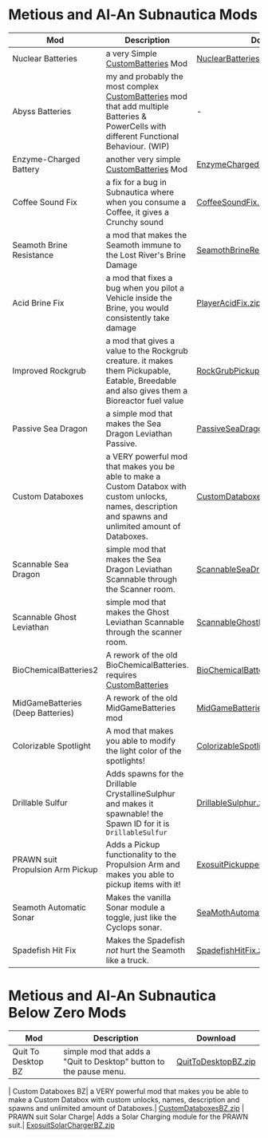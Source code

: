 # Metious and Al-An Subnautica Mods

| Mod |Description  | Download
|--|--|--|
|  Nuclear Batteries| a very Simple [CustomBatteries](https://www.nexusmods.com/subnautica/mods/382) Mod| [NuclearBatteries.zip](https://github.com/Metious/MetiousSubnauticaMods/files/6933011/NuclearBatteries.zip)
| Abyss Batteries| my and probably the most complex [CustomBatteries](https://www.nexusmods.com/subnautica/mods/382) mod that add multiple Batteries & PowerCells with different Functional Behaviour. (WIP)| -
|  Enzyme-Charged Battery| another very simple [CustomBatteries](https://www.nexusmods.com/subnautica/mods/382) Mod| [EnzymeChargedBatteries.zip](https://github.com/Metious/MetiousSubnauticaMods/files/6932939/EnzymeChargedBatteries.zip)
| Coffee Sound Fix| a fix for a bug in Subnautica where when you consume a Coffee, it gives a Crunchy sound| [CoffeeSoundFix.zip](https://github.com/Metious/MetiousSubnauticaMods/files/6932845/CoffeeSoundFix.zip)
| Seamoth Brine Resistance| a mod that makes the Seamoth immune to the Lost River's Brine Damage| [SeamothBrineResist.zip](https://github.com/Metious/MetiousSubnauticaMods/files/6933174/SeamothBrineResist.zip)
| Acid Brine Fix| a mod that fixes a bug when you pilot a Vehicle inside the Brine, you would consistently take damage| [PlayerAcidFix.zip](https://github.com/Metious/MetiousSubnauticaMods/files/6933062/PlayerAcidFix.zip)
| Improved Rockgrub| a mod that gives a value to the Rockgrub creature. it makes them Pickupable, Eatable, Breedable and also gives them a Bioreactor fuel value| [RockGrubPickupable.zip](https://github.com/Metious/MetiousSubnauticaMods/files/6945792/RockGrubPickupable.zip)
| Passive Sea Dragon| a simple mod that makes the Sea Dragon Leviathan Passive.| [PassiveSeaDragon.zip](https://github.com/Metious/MetiousSubnauticaMods/files/6933016/PassiveSeaDragon.zip)
| Custom Databoxes| a VERY powerful mod that makes you be able to make a Custom Databox with custom unlocks, names, description and spawns and unlimited amount of Databoxes.| [CustomDataboxes.zip](https://github.com/Metious/MetiousSubnauticaMods/files/6932047/CustomDataboxes.zip)
| Scannable Sea Dragon| simple mod that makes the Sea Dragon Leviathan Scannable through the Scanner room.| [ScannableSeaDragon.zip](https://github.com/Metious/MetiousSubnauticaMods/files/6933131/ScannableSeaDragon.zip)
| Scannable Ghost Leviathan| simple mod that makes the Ghost Leviathan Scannable through the scanner room.| [ScannableGhostLeviathan.zip](https://github.com/Metious/MetiousSubnauticaMods/files/6933115/ScannableGhostLeviathan.zip)
| BioChemicalBatteries2| A rework of the old BioChemicalBatteries. requires [CustomBatteries](https://www.nexusmods.com/subnautica/mods/382)| [BioChemicalBatteries2.zip](https://github.com/Metious/MetiousSubnauticaMods/files/6932805/BioChemicalBatteries2.zip)
| MidGameBatteries (Deep Batteries)| A rework of the old MidGameBatteries mod| [MidGameBatteries.zip](https://github.com/Metious/MetiousSubnauticaMods/files/6933004/MidGameBatteries.zip)
| Colorizable Spotlight| A mod that makes you able to modify the light color of the spotlights!| [ColorizableSpotlight.zip](https://github.com/Metious/MetiousSubnauticaMods/files/6932897/ColorizableSpotlight.zip)
| Drillable Sulfur| Adds spawns for the Drillable CrystallineSulphur and makes it spawnable! the Spawn ID for it is `DrillableSulfur`| [DrillableSulphur.zip](https://github.com/Metious/MetiousSubnauticaMods/files/6932922/DrillableSulphur.zip)
| PRAWN suit Propulsion Arm Pickup| Adds a Pickup functionality to the Propulsion Arm and makes you able to pickup items with it!| [ExosuitPickupperPropulsionCannon.zip](https://github.com/Metious/MetiousSubnauticaMods/files/6932949/ExosuitPickupperPropulsionCannon.zip)
| Seamoth Automatic Sonar| Makes the vanilla Sonar module a toggle, just like the Cyclops sonar.| [SeaMothAutomaticSonar.zip](https://github.com/Metious/MetiousSubnauticaMods/files/6933149/SeaMothAutomaticSonar.zip)
| Spadefish Hit Fix| Makes the Spadefish _not_ hurt the Seamoth like a truck.| [SpadefishHitFix.zip](https://github.com/Metious/MetiousSubnauticaMods/files/6933197/SpadefishHitFix.zip)


# Metious and Al-An Subnautica Below Zero Mods
| Mod |Description | Download
|--|--|--|
| Quit To Desktop BZ| simple mod that adds a "Quit to Desktop" button to the pause menu.| [QuitToDesktopBZ.zip](https://github.com/Metious/MetiousSubnauticaMods/files/6961717/QuitToDesktopBZ.zip)

| Custom Databoxes BZ| a VERY powerful mod that makes you be able to make a Custom Databox with custom unlocks, names, description and spawns and unlimited amount of Databoxes.| [CustomDataboxesBZ.zip](https://github.com/Metious/MetiousSubnauticaMods/files/6932037/CustomDataboxesBZ.zip)
| PRAWN suit Solar Charge| Adds a Solar Charging module for the PRAWN suit.| [ExosuitSolarChargerBZ.zip](https://github.com/Metious/MetiousSubnauticaMods/files/6932966/ExosuitSolarChargerBZ.zip)

